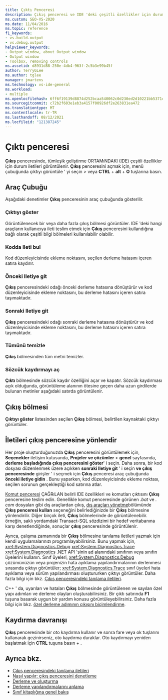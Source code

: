 ```yaml
---
title: Çıktı Penceresi
description: Çıkış penceresi ve IDE 'deki çeşitli özellikler için durum iletilerini görüntüleme hakkında bilgi edinin.
ms.custom: SEO-VS-2020
ms.date: 11/04/2016
ms.topic: reference
f1_keywords:
- vs.build.output
- vs.debug.output
helpviewer_keywords:
- Output window, about Output window
- Output window
- Toolbox, removing controls
ms.assetid: d8931d88-250e-4db4-963f-2c5b3e99b45f
author: TerryGLee
ms.author: tglee
manager: jmartens
ms.technology: vs-ide-general
ms.workload:
- multiple
ms.openlocfilehash: 6ff6f19139d8874d252bcaa540062c0d230ed2d10221bb5371c2180b23edfe75
ms.sourcegitcommit: c72b2f603e1eb3a4157f00926df2e263831ea472
ms.translationtype: MT
ms.contentlocale: tr-TR
ms.lasthandoff: 08/12/2021
ms.locfileid: "121387245"
---
```

# <a name="output-window"></a>Çıktı penceresi

**Çıkış** penceresinde, tümleşik geliştirme ORTAMıNDAKI (IDE) çeşitli özellikler için durum iletileri görüntülenir. **Çıkış** penceresini açmak için, menü çubuğunda çıktıyı görüntüle ' yi seçin   >  veya **CTRL** + **alt** + **O** tuşlarına basın.

## <a name="toolbar"></a>Araç Çubuğu

Aşağıdaki denetimler **Çıkış** penceresinin araç çubuğunda gösterilir.

### <a name="show-output-from"></a>Çıktıyı göster

Görüntülenecek bir veya daha fazla çıkış bölmesi görüntüler. IDE 'deki hangi araçların kullanıcıya ileti teslim etmek için **Çıkış** penceresini kullandığına bağlı olarak çeşitli bilgi bölmeleri kullanılabilir olabilir.

### <a name="find-message-in-code"></a>Kodda Ileti bul

Kod düzenleyicisinde ekleme noktasını, seçilen derleme hatasını içeren satıra kaydırır.

### <a name="go-to-previous-message"></a>Önceki Iletiye git

**Çıkış** penceresindeki odağı önceki derleme hatasına dönüştürür ve kod düzenleyicisinde ekleme noktasını, bu derleme hatasını içeren satıra taşımaktadır.

### <a name="go-to-next-message"></a>Sonraki Iletiye git

**Çıkış** penceresindeki odağı sonraki derleme hatasına dönüştürür ve kod düzenleyicisinde ekleme noktasını, bu derleme hatasını içeren satıra taşımaktadır.

### <a name="clear-all"></a>Tümünü temizle

**Çıkış** bölmesinden tüm metni temizler.

### <a name="toggle-word-wrap"></a>Sözcük kaydırmayı aç

**Çıktı** bölmesinde sözcük kaydır özelliğini açar ve kapatır. Sözcük kaydırması açık olduğunda, görüntüleme alanının ötesine geçen daha uzun girdilerde bulunan metinler aşağıdaki satırda görüntülenir.

## <a name="output-pane"></a>Çıkış bölmesi

**Çıktıyı göster** listesinden seçilen **Çıkış** bölmesi, belirtilen kaynaktaki çıktıyı görüntüler.

## <a name="route-messages-to-the-output-window"></a>İletileri çıkış penceresine yönlendir

Her proje oluşturduğunuzda **Çıkış** penceresini görüntülemek için, **Seçenekler** iletişim kutusunda, **Projeler ve çözümler**  >  **genel** sayfasında, **derleme başladığında çıkış penceresini göster**' i seçin. Daha sonra, bir kod dosyası düzenlenmek üzere açıkken **sonraki Iletiye git** ' i seçin **ve çıkış penceresinde** girişler ' i seçmek için **Çıkış** penceresi araç çubuğunda **önceki iletiye gidin** . Bunu yaparken, kod düzenleyicisinde ekleme noktası, seçilen sorunun gerçekleştiği kod satırına atlar.

[Komut penceresi](../../ide/reference/command-window.md) ÇAĞRıLAN belirli IDE özellikleri ve komutları çıktısını **Çıkış** penceresine teslim edin. Genellikle komut penceresinde görünen *.bat* ve *. com* dosyaları gibi dış araçlardan çıkış, [dış araçları yönetme](../../ide/managing-external-tools.md)bölümünde **Çıkış penceresi kullan** seçeneğini belirlediğinizde bir **Çıkış** bölmesine yönlendirilir. Diğer birçok ileti, **Çıkış** bölmelerinde de görüntülenebilir. örneğin, saklı yordamdaki Transact-SQL sözdizimi bir hedef veritabanına karşı denetlendiğinde, sonuçlar **çıkış** penceresinde görüntülenir.

Ayrıca, çalışma zamanında bir **Çıkış** bölmesine tanılama iletileri yazmak için kendi uygulamalarınızı programlayabilirsiniz. Bunu yapmak için, <xref:System.Diagnostics.Debug> <xref:System.Diagnostics.Trace> <xref:System.Diagnostics> .NET API 'sinin ad alanındaki sınıfının veya sınıfın üyelerini kullanın. Sınıf üyeleri, <xref:System.Diagnostics.Debug> çözümünüzün veya projenizin hata ayıklama yapılandırmalarının derlenmesi sırasında çıktıyı görüntüler; <xref:System.Diagnostics.Trace> sınıf üyeleri hata ayıklama veya sürüm yapılandırması oluştururken çıktıyı görüntüler. Daha fazla bilgi için bkz. [Çıkış penceresindeki tanılama iletileri](../../debugger/diagnostic-messages-in-the-output-window.md).

C++ ' da, uyarıları ve hataları **Çıkış** bölmesinde görüntülenen ve sayılan özel yapı adımları ve derleme olayları oluşturabilirsiniz. Bir çıktı satırında **F1** tuşuna basarak uygun bir yardım konusu görüntüleyebilirsiniz. Daha fazla bilgi için bkz. [özel derleme adımının çıkışını biçimlendirme](/cpp/build/formatting-the-output-of-a-custom-build-step-or-build-event).

## <a name="scroll-behavior"></a>Kaydırma davranışı

**Çıkış** penceresinde bir oto kaydırma kullanır ve sonra fare veya ok tuşlarını kullanarak gezinirseniz, oto kaydırma duraklar. Oto kaydırmayı yeniden başlatmak için **CTRL** tuşuna basın + .

## <a name="see-also"></a>Ayrıca bkz.

- [Çıkış penceresindeki tanılama iletileri](../../debugger/diagnostic-messages-in-the-output-window.md)
- [Nasıl yapılır: çıkış penceresini denetleme](/previous-versions/ht6z4e28(v=vs.140))
- [Derleme ve oluşturma](../../ide/compiling-and-building-in-visual-studio.md)
- [Derleme yapılandırmalarını anlama](../../ide/understanding-build-configurations.md)
- [Sınıf kitaplığına genel bakış](/dotnet/standard/class-library-overview)